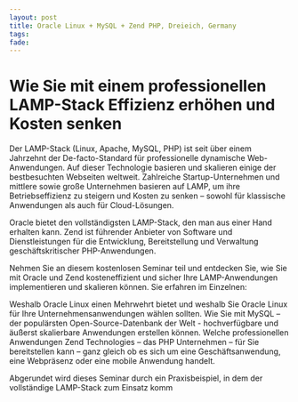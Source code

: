```yaml
---
layout: post
title: Oracle Linux + MySQL + Zend PHP, Dreieich, Germany
tags: 
fade: 
---
```

# Wie Sie mit einem professionellen LAMP-Stack Effizienz erhöhen und Kosten senken	

Der LAMP-Stack (Linux, Apache, MySQL, PHP) ist seit über einem Jahrzehnt der De-facto-Standard für professionelle dynamische Web-Anwendungen. Auf dieser Technologie basieren und skalieren einige der bestbesuchten Webseiten weltweit. Zahlreiche Startup-Unternehmen und mittlere sowie große Unternehmen basieren auf LAMP, um ihre Betriebseffizienz zu steigern und Kosten zu senken – sowohl für klassische Anwendungen als auch für Cloud-Lösungen.	

Oracle bietet den vollständigsten LAMP-Stack, den man aus einer Hand erhalten kann. Zend ist führender Anbieter von Software und Dienstleistungen für die Entwicklung, Bereitstellung und Verwaltung geschäftskritischer PHP-Anwendungen.	

Nehmen Sie an diesem kostenlosen Seminar teil und entdecken Sie, wie Sie mit Oracle und Zend kosteneffizient und sicher Ihre LAMP-Anwendungen implementieren und skalieren können. Sie erfahren im Einzelnen:

Weshalb Oracle Linux einen Mehrwehrt bietet und weshalb Sie Oracle Linux für Ihre Unternehmensanwendungen wählen sollten.
Wie Sie mit MySQL – der populärsten Open-Source-Datenbank der Welt - hochverfügbare und äußerst skalierbare Anwendungen erstellen können.
Welche professionellen Anwendungen Zend Technologies – das PHP Unternehmen – für Sie bereitstellen kann – ganz gleich ob es sich um eine Geschäftsanwendung, eine Webpräsenz oder eine mobile Anwendung handelt.

Abgerundet wird dieses Seminar durch ein Praxisbeispiel, in dem der vollständige LAMP-Stack zum Einsatz komm
